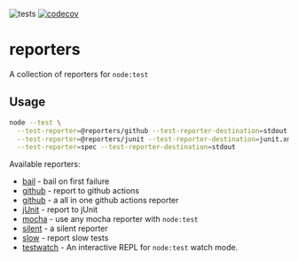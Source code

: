 ![tests](https://github.com/MoLow/reporters/actions/workflows/test.yaml/badge.svg?branch=main) [![codecov](https://codecov.io/gh/MoLow/reporters/branch/main/graph/badge.svg?token=0LFVC8SCQV)](https://codecov.io/gh/MoLow/reporters)

# reporters
A collection of reporters for `node:test`


## Usage

```bash
node --test \
  --test-reporter=@reporters/github --test-reporter-destination=stdout \
  --test-reporter=@reporters/junit --test-reporter-destination=junit.xml \
  --test-reporter=spec --test-reporter-destination=stdout
```

Available reporters:

- [bail](https://www.npmjs.com/package/@reporters/bail) - bail on first failure
- [github](https://www.npmjs.com/package/@reporters/github) - report to github actions
- [github](https://www.npmjs.com/package/@reporters/gh) - a all in one github actions reporter
- [jUnit](https://www.npmjs.com/package/@reporters/junit) - report to jUnit 
- [mocha](https://www.npmjs.com/package/@reporters/mocha) - use any mocha reporter with `node:test`
- [silent](https://www.npmjs.com/package/@reporters/silent) - a silent reporter
- [slow](https://www.npmjs.com/package/@reporters/slow) - report slow tests
- [testwatch](https://www.npmjs.com/package/@reporters/testwatch) - An interactive REPL for `node:test` watch mode.
